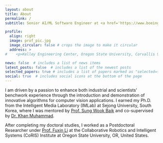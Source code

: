 ```yaml
---
layout: about
title: About
permalink: /
subtitle: Senior AI/ML Software Engineer at <a href='https://www.boeing.com/'>Boeing Research & Technology Software</a>, Seattle, WA, USA

profile:
  align: right
  image: prof_pic.jpg
  image_circular: false # crops the image to make it circular
  address: >
#    <p>Kelley Engineering Center, Oregon State University, Corvallis 97331, Oregon USA</p>

news: false  # includes a list of news items
latest_posts: false  # includes a list of the newest posts
selected_papers: true # includes a list of papers marked as "selected={true}"
social: true  # includes social icons at the bottom of the page
---
```


<!-- I am driven by a passion to enhance scientists' benchwork experience through the introduction and demonstration of innovative algorithms for computer vision applications. I received my Ph.D. degree from Intelligent Media Laboratory (IMLab), Sejong University, South Korea, supervised by [Prof. Sung Wook Baik](https://scholar.google.com.pk/citations?user=9tXoIf0AAAAJ&hl=en&authuser=1) and co-supervised by [Dr. Khan Muhammad](https://scholar.google.com.pk/citations?user=k5oUZyQAAAAJ&hl). Currently, I am working as a Postdoc Researcher with [Prof. Fuxin Li](https://scholar.google.com/citations?user=snDpfA0AAAAJ&hl=en) at the Collaborative Robotics and Intelligent Systems ([CoRIS](https://robotics.oregonstate.edu/)) Institute, Oregon State University, OR, United States.  -->

I am driven by a passion to enhance both industrial and scientists' benchwork experience through the introduction and demonstration of innovative algorithms for computer vision applications. I earned my Ph.D. from the Intelligent Media Laboratory (IMLab) at Sejong University, South Korea, where I was mentored by [Prof. Sung Wook Baik](https://scholar.google.com.pk/citations?user=9tXoIf0AAAAJ&hl=en&authuser=1) and co-supervised by [Dr. Khan Muhammad](https://scholar.google.com.pk/citations?user=k5oUZyQAAAAJ&hl).

After completing my doctoral studies, I worked as a Postdoctoral Researcher under [Prof. Fuxin Li](https://scholar.google.com/citations?user=snDpfA0AAAAJ&hl=en) at the Collaborative Robotics and Intelligent Systems (CoRIS) Institute at Oregon State University, OR, United States.

<!-- I have recently transitioned to a role as a Senior AI/ML Engineer at [Boeing Research & Technology Software](https://www.boeing.com/), where I will be applying my expertise in artificial intelligence and machine learning to tackle complex engineering challenges, including work on autonomous systems. -->






